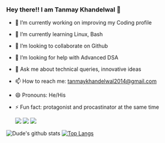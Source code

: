 ### Hey there!! I am Tanmay Khandelwal 👋

<!--
**Dude-901/Dude-901** is a ✨ _special_ ✨ repository because its `README.md` (this file) appears on your GitHub profile.
Here are some ideas to get you started: 
-->

- 🔭 I’m currently working on improving my Coding profile
- 🌱 I’m currently learning Linux, Bash
- 👯 I’m looking to collaborate on Github
- 🤔 I’m looking for help with Advanced DSA
- 💬 Ask me about technical queries, innovative ideas
- 📫 How to reach me: tanmaykhandelwal2014@gmail.com
- 😄 Pronouns: He/His
- ⚡ Fun fact: protagonist and procastinator at the same time  
  
  


  [<img src="https://img.shields.io/badge/linkedin-%230077B5.svg?&style=for-the-badge&logo=linkedin&logoColor=white" />](https://www.linkedin.com/in/tanmay-khandelwal-a66632154/) [<img src = "https://img.shields.io/badge/instagram-%23E4405F.svg?&style=for-the-badge&logo=instagram&logoColor=white">](https://www.instagram.com/d.u_d_e_9.0.1/) [<img src = "https://img.shields.io/badge/facebook-%231877F2.svg?&style=for-the-badge&logo=facebook&logoColor=white">](https://www.facebook.com/Tanmay901/)

![Dude's github stats](https://github-readme-stats.vercel.app/api?username=Dude-901&count_private=true&theme=radical)
[![Top Langs](https://github-readme-stats.vercel.app/api/top-langs/?username=Dude-901&layout=compact)](https://github.com/Dude-901/github-readme-stats)

 
